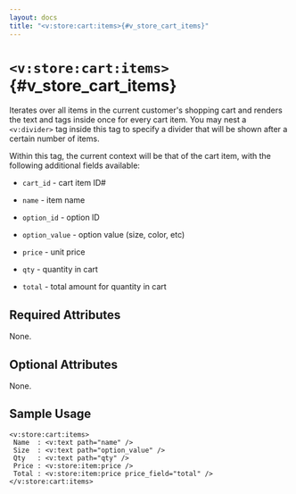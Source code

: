 ```yaml
---
layout: docs
title: "<v:store:cart:items>{#v_store_cart_items}"
---
```


# `<v:store:cart:items>`{#v_store_cart_items}

Iterates over all items in the current customer's shopping cart and
renders the text and tags inside once for every cart item. You may nest
a `<v:divider>` tag inside this tag to specify a divider that will be
shown after a certain number of items.

Within this tag, the current context will be that of the cart item, with
the following additional fields available:

-   `cart_id` - cart item ID\#

-   `name` - item name

-   `option_id` - option ID

-   `option_value` - option value (size, color, etc)

-   `price` - unit price

-   `qty` - quantity in cart

-   `total` - total amount for quantity in cart

## Required Attributes

None.

## Optional Attributes

None.

## Sample Usage

    <v:store:cart:items>
     Name  : <v:text path="name" />
     Size  : <v:text path="option_value" />
     Qty   : <v:text path="qty" />
     Price : <v:store:item:price />
     Total : <v:store:item:price price_field="total" />
    </v:store:cart:items>

